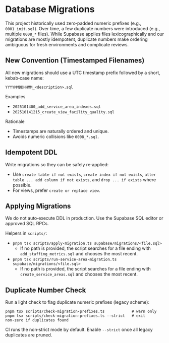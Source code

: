 # Database Migrations

This project historically used zero‑padded numeric prefixes (e.g., `0001_init.sql`).
Over time, a few duplicate numbers were introduced (e.g., multiple `0008_*` files).
While Supabase applies files lexicographically and our migrations are mostly idempotent,
duplicate numbers make ordering ambiguous for fresh environments and complicate reviews.

## New Convention (Timestamped Filenames)

All new migrations should use a UTC timestamp prefix followed by a short, kebab‑case name:

```
YYYYMMDDHHMM_<description>.sql
```

Examples
- `2025101400_add_service_area_indexes.sql`
- `202510141215_create_view_facility_quality.sql`

Rationale
- Timestamps are naturally ordered and unique.
- Avoids numeric collisions like `0008_*.sql`.

## Idempotent DDL

Write migrations so they can be safely re‑applied:
- Use `create table if not exists`, `create index if not exists`,
  `alter table ... add column if not exists`, and `drop ... if exists` where possible.
- For views, prefer `create or replace view`.

## Applying Migrations

We do not auto‑execute DDL in production. Use the Supabase SQL editor or approved SQL RPCs.

Helpers in `scripts/`:
- `pnpm tsx scripts/apply-migration.ts supabase/migrations/<file.sql>`
  - If no path is provided, the script searches for a file ending with
    `add_staffing_metrics.sql` and chooses the most recent.
- `pnpm tsx scripts/run-service-area-migration.ts supabase/migrations/<file.sql>`
  - If no path is provided, the script searches for a file ending with
    `create_service_areas.sql` and chooses the most recent.

## Duplicate Number Check

Run a light check to flag duplicate numeric prefixes (legacy scheme):

```
pnpm tsx scripts/check-migration-prefixes.ts            # warn only
pnpm tsx scripts/check-migration-prefixes.ts --strict   # exit non‑zero if duplicates found
```

CI runs the non‑strict mode by default. Enable `--strict` once all legacy duplicates are pruned.


